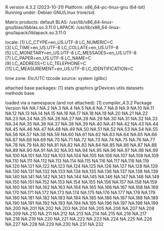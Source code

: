 R version 4.3.2 (2023-10-31)
Platform: x86_64-pc-linux-gnu (64-bit)
Running under: Debian GNU/Linux trixie/sid

Matrix products: default
BLAS:   /usr/lib/x86_64-linux-gnu/blas/libblas.so.3.11.0 
LAPACK: /usr/lib/x86_64-linux-gnu/lapack/liblapack.so.3.11.0

locale:
 [1] LC_CTYPE=en_US.UTF-8       LC_NUMERIC=C              
 [3] LC_TIME=en_US.UTF-8        LC_COLLATE=en_US.UTF-8    
 [5] LC_MONETARY=en_US.UTF-8    LC_MESSAGES=en_US.UTF-8   
 [7] LC_PAPER=en_US.UTF-8       LC_NAME=C                 
 [9] LC_ADDRESS=C               LC_TELEPHONE=C            
[11] LC_MEASUREMENT=en_US.UTF-8 LC_IDENTIFICATION=C       

time zone: Etc/UTC
tzcode source: system (glibc)

attached base packages:
[1] stats     graphics  grDevices utils     datasets  methods   base     

loaded via a namespace (and not attached):
[1] compiler_4.3.2
       Package Version
NA        <NA>    <NA>
NA.1      <NA>    <NA>
NA.2      <NA>    <NA>
NA.3      <NA>    <NA>
NA.4      <NA>    <NA>
NA.5      <NA>    <NA>
NA.6      <NA>    <NA>
NA.7      <NA>    <NA>
NA.8      <NA>    <NA>
NA.9      <NA>    <NA>
NA.10     <NA>    <NA>
NA.11     <NA>    <NA>
NA.12     <NA>    <NA>
NA.13     <NA>    <NA>
NA.14     <NA>    <NA>
NA.15     <NA>    <NA>
NA.16     <NA>    <NA>
NA.17     <NA>    <NA>
NA.18     <NA>    <NA>
NA.19     <NA>    <NA>
NA.20     <NA>    <NA>
NA.21     <NA>    <NA>
NA.22     <NA>    <NA>
NA.23     <NA>    <NA>
NA.24     <NA>    <NA>
NA.25     <NA>    <NA>
NA.26     <NA>    <NA>
NA.27     <NA>    <NA>
NA.28     <NA>    <NA>
NA.29     <NA>    <NA>
NA.30     <NA>    <NA>
NA.31     <NA>    <NA>
NA.32     <NA>    <NA>
NA.33     <NA>    <NA>
NA.34     <NA>    <NA>
NA.35     <NA>    <NA>
NA.36     <NA>    <NA>
NA.37     <NA>    <NA>
NA.38     <NA>    <NA>
NA.39     <NA>    <NA>
NA.40     <NA>    <NA>
NA.41     <NA>    <NA>
NA.42     <NA>    <NA>
NA.43     <NA>    <NA>
NA.44     <NA>    <NA>
NA.45     <NA>    <NA>
NA.46     <NA>    <NA>
NA.47     <NA>    <NA>
NA.48     <NA>    <NA>
NA.49     <NA>    <NA>
NA.50     <NA>    <NA>
NA.51     <NA>    <NA>
NA.52     <NA>    <NA>
NA.53     <NA>    <NA>
NA.54     <NA>    <NA>
NA.55     <NA>    <NA>
NA.56     <NA>    <NA>
NA.57     <NA>    <NA>
NA.58     <NA>    <NA>
NA.59     <NA>    <NA>
NA.60     <NA>    <NA>
NA.61     <NA>    <NA>
NA.62     <NA>    <NA>
NA.63     <NA>    <NA>
NA.64     <NA>    <NA>
NA.65     <NA>    <NA>
NA.66     <NA>    <NA>
NA.67     <NA>    <NA>
NA.68     <NA>    <NA>
NA.69     <NA>    <NA>
NA.70     <NA>    <NA>
NA.71     <NA>    <NA>
NA.72     <NA>    <NA>
NA.73     <NA>    <NA>
NA.74     <NA>    <NA>
NA.75     <NA>    <NA>
NA.76     <NA>    <NA>
NA.77     <NA>    <NA>
NA.78     <NA>    <NA>
NA.79     <NA>    <NA>
NA.80     <NA>    <NA>
NA.81     <NA>    <NA>
NA.82     <NA>    <NA>
NA.83     <NA>    <NA>
NA.84     <NA>    <NA>
NA.85     <NA>    <NA>
NA.86     <NA>    <NA>
NA.87     <NA>    <NA>
NA.88     <NA>    <NA>
NA.89     <NA>    <NA>
NA.90     <NA>    <NA>
NA.91     <NA>    <NA>
NA.92     <NA>    <NA>
NA.93     <NA>    <NA>
NA.94     <NA>    <NA>
NA.95     <NA>    <NA>
NA.96     <NA>    <NA>
NA.97     <NA>    <NA>
NA.98     <NA>    <NA>
NA.99     <NA>    <NA>
NA.100    <NA>    <NA>
NA.101    <NA>    <NA>
NA.102    <NA>    <NA>
NA.103    <NA>    <NA>
NA.104    <NA>    <NA>
NA.105    <NA>    <NA>
NA.106    <NA>    <NA>
NA.107    <NA>    <NA>
NA.108    <NA>    <NA>
NA.109    <NA>    <NA>
NA.110    <NA>    <NA>
NA.111    <NA>    <NA>
NA.112    <NA>    <NA>
NA.113    <NA>    <NA>
NA.114    <NA>    <NA>
NA.115    <NA>    <NA>
NA.116    <NA>    <NA>
NA.117    <NA>    <NA>
NA.118    <NA>    <NA>
NA.119    <NA>    <NA>
NA.120    <NA>    <NA>
NA.121    <NA>    <NA>
NA.122    <NA>    <NA>
NA.123    <NA>    <NA>
NA.124    <NA>    <NA>
NA.125    <NA>    <NA>
NA.126    <NA>    <NA>
NA.127    <NA>    <NA>
NA.128    <NA>    <NA>
NA.129    <NA>    <NA>
NA.130    <NA>    <NA>
NA.131    <NA>    <NA>
NA.132    <NA>    <NA>
NA.133    <NA>    <NA>
NA.134    <NA>    <NA>
NA.135    <NA>    <NA>
NA.136    <NA>    <NA>
NA.137    <NA>    <NA>
NA.138    <NA>    <NA>
NA.139    <NA>    <NA>
NA.140    <NA>    <NA>
NA.141    <NA>    <NA>
NA.142    <NA>    <NA>
NA.143    <NA>    <NA>
NA.144    <NA>    <NA>
NA.145    <NA>    <NA>
NA.146    <NA>    <NA>
NA.147    <NA>    <NA>
NA.148    <NA>    <NA>
NA.149    <NA>    <NA>
NA.150    <NA>    <NA>
NA.151    <NA>    <NA>
NA.152    <NA>    <NA>
NA.153    <NA>    <NA>
NA.154    <NA>    <NA>
NA.155    <NA>    <NA>
NA.156    <NA>    <NA>
NA.157    <NA>    <NA>
NA.158    <NA>    <NA>
NA.159    <NA>    <NA>
NA.160    <NA>    <NA>
NA.161    <NA>    <NA>
NA.162    <NA>    <NA>
NA.163    <NA>    <NA>
NA.164    <NA>    <NA>
NA.165    <NA>    <NA>
NA.166    <NA>    <NA>
NA.167    <NA>    <NA>
NA.168    <NA>    <NA>
NA.169    <NA>    <NA>
NA.170    <NA>    <NA>
NA.171    <NA>    <NA>
NA.172    <NA>    <NA>
NA.173    <NA>    <NA>
NA.174    <NA>    <NA>
NA.175    <NA>    <NA>
NA.176    <NA>    <NA>
NA.177    <NA>    <NA>
NA.178    <NA>    <NA>
NA.179    <NA>    <NA>
NA.180    <NA>    <NA>
NA.181    <NA>    <NA>
NA.182    <NA>    <NA>
NA.183    <NA>    <NA>
NA.184    <NA>    <NA>
NA.185    <NA>    <NA>
NA.186    <NA>    <NA>
NA.187    <NA>    <NA>
NA.188    <NA>    <NA>
NA.189    <NA>    <NA>
NA.190    <NA>    <NA>
NA.191    <NA>    <NA>
NA.192    <NA>    <NA>
NA.193    <NA>    <NA>
NA.194    <NA>    <NA>
NA.195    <NA>    <NA>
NA.196    <NA>    <NA>
NA.197    <NA>    <NA>
NA.198    <NA>    <NA>
NA.199    <NA>    <NA>
NA.200    <NA>    <NA>
NA.201    <NA>    <NA>
NA.202    <NA>    <NA>
NA.203    <NA>    <NA>
NA.204    <NA>    <NA>
NA.205    <NA>    <NA>
NA.206    <NA>    <NA>
NA.207    <NA>    <NA>
NA.208    <NA>    <NA>
NA.209    <NA>    <NA>
NA.210    <NA>    <NA>
NA.211    <NA>    <NA>
NA.212    <NA>    <NA>
NA.213    <NA>    <NA>
NA.214    <NA>    <NA>
NA.215    <NA>    <NA>
NA.216    <NA>    <NA>
NA.217    <NA>    <NA>
NA.218    <NA>    <NA>
NA.219    <NA>    <NA>
NA.220    <NA>    <NA>
NA.221    <NA>    <NA>
NA.222    <NA>    <NA>
NA.223    <NA>    <NA>
NA.224    <NA>    <NA>
NA.225    <NA>    <NA>
NA.226    <NA>    <NA>
NA.227    <NA>    <NA>
NA.228    <NA>    <NA>
NA.229    <NA>    <NA>
NA.230    <NA>    <NA>
NA.231    <NA>    <NA>
NA.232    <NA>    <NA>
